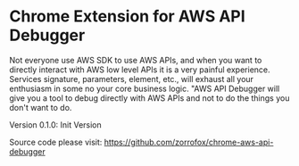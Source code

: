 # Chrome Extension for AWS API Debugger

Not everyone use AWS SDK to use AWS APIs, and when you want to directly interact with AWS low level APIs it is a very painful experience. Services signature, parameters, element, etc., will exhaust all your enthusiasm in some no your core business logic. "AWS API Debugger will give you a tool to debug directly with AWS APIs and not to do the things you don't want to do.

Version 0.1.0: Init Version

Source code please visit: https://github.com/zorrofox/chrome-aws-api-debugger